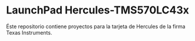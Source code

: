 # LaunchPad Hercules-TMS570LC43x

Éste repositorio contiene proyectos para la tarjeta de Hercules de la firma Texas Instruments.
